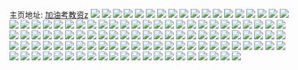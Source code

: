 主页地址: [加油考教资z](https://weibo.com/u/5859946578) 
![](https://wx4.sinaimg.cn/mw2000/006ozJNoly1fqcjssvpepj30qo0z4wmn.jpg) 
![](https://wx4.sinaimg.cn/mw2000/006ozJNoly1fqcjsudqsfj30qo0zkn22.jpg) 
![](https://wx4.sinaimg.cn/mw2000/006ozJNoly1fqa6v5pm6pj30qo0zkdkj.jpg) 
![](https://wx4.sinaimg.cn/mw2000/006ozJNoly1fqa6v6wy9xj30qo0zkn2d.jpg) 
![](https://wx4.sinaimg.cn/mw2000/006ozJNoly1fqa6wm1ozzj30m80f6jtc.jpg) 
![](https://wx4.sinaimg.cn/mw2000/006ozJNoly1fqa6wmkqhbj30m80hs0tj.jpg) 
![](https://wx4.sinaimg.cn/mw2000/006ozJNoly1fq7teoiqkkj31w02ioe81.jpg) 
![](https://wx4.sinaimg.cn/mw2000/006ozJNoly1fq7teq50zfj32io1w01kx.jpg) 
![](https://wx4.sinaimg.cn/mw2000/006ozJNoly1fq7teqkoukj30k00js43e.jpg) 
![](https://wx4.sinaimg.cn/mw2000/006ozJNoly1fq7teqybqfj30k00qogov.jpg) 
![](https://wx4.sinaimg.cn/mw2000/006ozJNoly1fq6nspjq2bj30u01hc7ci.jpg) 
![](https://wx4.sinaimg.cn/mw2000/006ozJNoly1fq6nsrf9vwj30u01hctoe.jpg) 
![](https://wx4.sinaimg.cn/mw2000/006ozJNoly1fq6nss0vtdj30u01hctec.jpg) 
![](https://wx4.sinaimg.cn/mw2000/006ozJNoly1fq6nst4u2bj30u01hcaii.jpg) 
![](https://wx4.sinaimg.cn/mw2000/006ozJNoly1fq6nsu9ieoj30u01hcgy7.jpg) 
![](https://wx4.sinaimg.cn/mw2000/006ozJNoly1fq6nsvb79dj30u01hck0k.jpg) 
![](https://wx4.sinaimg.cn/mw2000/006ozJNoly1fq6nsw1rgvj30u01hcgrz.jpg) 
![](https://wx4.sinaimg.cn/mw2000/006ozJNoly1fq5ehbuu3lj30k00qo77q.jpg) 
![](https://wx4.sinaimg.cn/mw2000/006ozJNoly1fq5ehce3ofj30k00qojxk.jpg) 
![](https://wx4.sinaimg.cn/mw2000/006ozJNoly1fq5ehd0prmj30k00qotfi.jpg) 
![](https://wx4.sinaimg.cn/mw2000/006ozJNoly1fq5ehekafpj32o03k07wi.jpg) 
![](https://wx4.sinaimg.cn/mw2000/006ozJNoly1fq4bt7na2bj30qo0zk0zl.jpg) 
![](https://wx4.sinaimg.cn/mw2000/006ozJNoly1fq4bta07r2j30qo0zk48t.jpg) 
![](https://wx4.sinaimg.cn/mw2000/006ozJNoly1fq4btbqqgfj30qo0zkdof.jpg) 
![](https://wx4.sinaimg.cn/mw2000/006ozJNoly1fq4btdb6clj30qo0zkn2k.jpg) 
![](https://wx4.sinaimg.cn/mw2000/006ozJNoly1fq3wun1hmaj32o03k0hdu.jpg) 
![](https://wx4.sinaimg.cn/mw2000/006ozJNoly1fq3wv0vkn0j32o03k0hdu.jpg) 
![](https://wx4.sinaimg.cn/mw2000/006ozJNoly1fq3wvd2tkjj32o03k0npe.jpg) 
![](https://wx4.sinaimg.cn/mw2000/006ozJNoly1fq3wvqtw5lj32o03k04qq.jpg) 
![](https://wx4.sinaimg.cn/mw2000/006ozJNoly1fq39f0u0wtj30qo0zkwm5.jpg) 
![](https://wx4.sinaimg.cn/mw2000/006ozJNoly1fq39f2hxeij30qo0zkwm1.jpg) 
![](https://wx4.sinaimg.cn/mw2000/006ozJNoly1fpykg5gmn0j31w02iowze.jpg) 
![](https://wx4.sinaimg.cn/mw2000/006ozJNoly1fpykgd75zbj31w02iotww.jpg) 
![](https://wx4.sinaimg.cn/mw2000/006ozJNoly1fpykglfdulj31w02iohah.jpg) 
![](https://wx4.sinaimg.cn/mw2000/006ozJNoly1fpykh5h8kij32o03k0x6p.jpg) 
![](https://wx4.sinaimg.cn/mw2000/006ozJNoly1fpw6apfmlij31w02ioqrs.jpg) 
![](https://wx4.sinaimg.cn/mw2000/006ozJNoly1fpw6ash66kj31w02ioniu.jpg) 
![](https://wx4.sinaimg.cn/mw2000/006ozJNoly1fpw6atpzdrj30zk0qoajw.jpg) 
![](https://wx4.sinaimg.cn/mw2000/006ozJNoly1fpw6auastzj306o08w3yp.jpg) 
![](https://wx4.sinaimg.cn/mw2000/006ozJNoly1fpuud3hkaaj32o03k0x6p.jpg) 
![](https://wx4.sinaimg.cn/mw2000/006ozJNogy1fps7j78b56j30qo0zkwkz.jpg) 
![](https://wx4.sinaimg.cn/mw2000/006ozJNogy1fps7jac9p2j30qo0zkwkr.jpg) 
![](https://wx4.sinaimg.cn/mw2000/006ozJNoly1fpq872lt7aj30k00qoq4z.jpg) 
![](https://wx4.sinaimg.cn/mw2000/006ozJNoly1fpq873iwp3j30k00qoac2.jpg) 
![](https://wx4.sinaimg.cn/mw2000/006ozJNoly1fpq874yuzaj30qo0zktep.jpg) 
![](https://wx4.sinaimg.cn/mw2000/006ozJNoly1fpq876523yj30k00qodil.jpg) 
![](https://wx4.sinaimg.cn/mw2000/006ozJNoly1fppb7j3vf7j30k00k0jtg.jpg) 
![](https://wx4.sinaimg.cn/mw2000/006ozJNoly1fppb7kopkdj30zk0qotdf.jpg) 
![](https://wx4.sinaimg.cn/mw2000/006ozJNoly1fppb7md4bbj30qo0zk441.jpg) 
![](https://wx4.sinaimg.cn/mw2000/006ozJNoly1fppb7n83b7j30k00qoju9.jpg) 
![](https://wx4.sinaimg.cn/mw2000/006ozJNoly1fpmv5k8tikj30qo0zk139.jpg) 
![](https://wx4.sinaimg.cn/mw2000/006ozJNoly1fpmv5nnfxvj30qo0zk12h.jpg) 
![](https://wx4.sinaimg.cn/mw2000/006ozJNoly1fpm33u6r6dj30zk0qon1q.jpg) 
![](https://wx4.sinaimg.cn/mw2000/006ozJNoly1fph50mtufdj30qo0zkjvy.jpg) 
![](https://wx4.sinaimg.cn/mw2000/006ozJNoly1fph515jg1uj30qo0zz7b2.jpg) 
![](https://wx4.sinaimg.cn/mw2000/006ozJNoly1fph5172kbpj30qo10b7ar.jpg) 
![](https://wx4.sinaimg.cn/mw2000/006ozJNoly1fph518p9dij30qo0zkdnh.jpg) 
![](https://wx4.sinaimg.cn/mw2000/006ozJNoly1fpdzsyyb38j30qo0zkjyf.jpg) 
![](https://wx4.sinaimg.cn/mw2000/006ozJNoly1fpdzt0ll3kj30qo0zkn47.jpg) 
![](https://wx4.sinaimg.cn/mw2000/006ozJNoly1fpdzt2p0ugj30qo0zkdox.jpg) 
![](https://wx4.sinaimg.cn/mw2000/006ozJNoly1fpdzt4gv66j30qo0zkn3q.jpg) 
![](https://wx4.sinaimg.cn/mw2000/006ozJNoly1fpdzt5zk5qj30qo0zkn3q.jpg) 
![](https://wx4.sinaimg.cn/mw2000/006ozJNoly1fpcp63gxsjj30qo0zk0x0.jpg) 
![](https://wx4.sinaimg.cn/mw2000/006ozJNoly1fpcp65ezfpj30zk0qo44h.jpg) 
![](https://wx4.sinaimg.cn/mw2000/006ozJNoly1fpcp686ng8j30qo0zkags.jpg) 
![](https://wx4.sinaimg.cn/mw2000/006ozJNoly1fpcp6a5vuaj30qo0zkn23.jpg) 
![](https://wx4.sinaimg.cn/mw2000/006ozJNoly1fpcjxjqta8j30k00qowjb.jpg) 
![](https://wx4.sinaimg.cn/mw2000/006ozJNoly1fpcjxmgxbuj30qo0zkn3r.jpg) 
![](https://wx4.sinaimg.cn/mw2000/006ozJNoly1fpcjxogglvj30qo0zk10m.jpg) 
![](https://wx4.sinaimg.cn/mw2000/006ozJNoly1fpcjxr2zbfj30qo0zkgs2.jpg) 
![](https://wx4.sinaimg.cn/mw2000/006ozJNoly1fpcde3lph9j30qo0zkadu.jpg) 
![](https://wx4.sinaimg.cn/mw2000/006ozJNoly1fpcde89rpqj30qo0zkjv5.jpg) 
![](https://wx4.sinaimg.cn/mw2000/006ozJNoly1fpbu17521qj30qo1be7wh.jpg) 
![](https://wx4.sinaimg.cn/mw2000/006ozJNoly1fpbu1952xyj30zk0qoq6g.jpg) 
![](https://wx4.sinaimg.cn/mw2000/006ozJNoly1fpbu1artwsj30qo0zkwhu.jpg) 
![](https://wx4.sinaimg.cn/mw2000/006ozJNoly1fpb8aed8c6j30qo0zk0wg.jpg) 
![](https://wx4.sinaimg.cn/mw2000/006ozJNoly1fpb8agc974j30qo0zk0yf.jpg) 
![](https://wx4.sinaimg.cn/mw2000/006ozJNoly1fpb8ajbqkcj30qo0zkal9.jpg) 
![](https://wx4.sinaimg.cn/mw2000/006ozJNoly1fpb8amhps2j30qo0zk14c.jpg) 
![](https://wx4.sinaimg.cn/mw2000/006ozJNoly1fpad05ntgqj30qo0zkjxk.jpg) 
![](https://wx4.sinaimg.cn/mw2000/006ozJNoly1fpad0dwpxgj30qo0zk0y4.jpg) 
![](https://wx4.sinaimg.cn/mw2000/006ozJNoly1fpad0f8inlj30qo0zk45s.jpg) 
![](https://wx4.sinaimg.cn/mw2000/006ozJNoly1fpad0gmd35j30qo0zkafk.jpg) 
![](https://wx4.sinaimg.cn/mw2000/006ozJNoly1fpa1lf3fqzj30qo0zk7as.jpg) 
![](https://wx4.sinaimg.cn/mw2000/006ozJNoly1fpa1lgimp2j30qo0zk42o.jpg) 
![](https://wx4.sinaimg.cn/mw2000/006ozJNoly1fpa1li5ypvj30zk0qo0zg.jpg) 
![](https://wx4.sinaimg.cn/mw2000/006ozJNoly1fpa1ljoe8gj30qo0zk497.jpg) 
![](https://wx4.sinaimg.cn/mw2000/006ozJNoly1fp8syvzaoqj30qo0zkjwd.jpg) 
![](https://wx4.sinaimg.cn/mw2000/006ozJNoly1fp8syxjb7fj30qo0zkdkd.jpg) 
![](https://wx4.sinaimg.cn/mw2000/006ozJNoly1fp8syzk4y1j30qo0zkwk3.jpg) 
![](https://wx4.sinaimg.cn/mw2000/006ozJNoly1fp8sz1jav3j30qo0zkn2o.jpg) 
![](https://wx4.sinaimg.cn/mw2000/006ozJNoly1fp8n8ysidvj30qo0zkwiv.jpg) 
![](https://wx4.sinaimg.cn/mw2000/006ozJNoly1fp8n8zumucj30qo0zk77n.jpg) 
![](https://wx4.sinaimg.cn/mw2000/006ozJNoly1fp7zn7e2tuj30qo0zk44s.jpg) 
![](https://wx4.sinaimg.cn/mw2000/006ozJNoly1fp7zn9ycx4j30qo0zkjzq.jpg) 
![](https://wx4.sinaimg.cn/mw2000/006ozJNoly1fp7zndgepgj30qo0zk111.jpg) 
![](https://wx4.sinaimg.cn/mw2000/006ozJNoly1fp7znfrbjhj30zk0qo46r.jpg) 
![](https://wx4.sinaimg.cn/mw2000/006ozJNoly1fp71pii7m0j30qo0zktd5.jpg) 
![](https://wx4.sinaimg.cn/mw2000/006ozJNoly1fp71pkmt9pj30qo1begvh.jpg) 
![](https://wx4.sinaimg.cn/mw2000/006ozJNoly1fp6s2dfh28j30qo0zkwj4.jpg) 
![](https://wx4.sinaimg.cn/mw2000/006ozJNoly1fp6s2f9l4zj30qo0zk79q.jpg) 
![](https://wx4.sinaimg.cn/mw2000/006ozJNoly1fp4tdbehapj30qo0zk40k.jpg) 
![](https://wx4.sinaimg.cn/mw2000/006ozJNoly1fp4tdbwxrxj30qo0zkt9x.jpg) 
![](https://wx4.sinaimg.cn/mw2000/006ozJNoly1fp3fvb4ma1j30qo0zkwlh.jpg) 
![](https://wx4.sinaimg.cn/mw2000/006ozJNoly1fp2zhtfpyqj30qo0zkn51.jpg) 
![](https://wx4.sinaimg.cn/mw2000/006ozJNoly1fp1rkjuv97j30qo0mtmzs.jpg) 
![](https://wx4.sinaimg.cn/mw2000/006ozJNoly1fp1rkko8vrj30qo0zkjsp.jpg) 
![](https://wx4.sinaimg.cn/mw2000/006ozJNoly1fp1rklji8mj30qo0zk0yz.jpg) 
![](https://wx4.sinaimg.cn/mw2000/006ozJNoly1fp122qf49hj30qo0zkady.jpg) 
![](https://wx4.sinaimg.cn/mw2000/006ozJNoly1fp122r9y7oj30qo0zkwia.jpg) 
![](https://wx4.sinaimg.cn/mw2000/006ozJNoly1foyuxx3sc2j30k00k0mzb.jpg) 
![](https://wx4.sinaimg.cn/mw2000/006ozJNoly1foyuxru0e4j30k00k0wha.jpg) 
![](https://wx4.sinaimg.cn/mw2000/006ozJNoly1foympi1l9wj30qo0zkn36.jpg) 
![](https://wx4.sinaimg.cn/mw2000/006ozJNoly1foympkaypjj30qo0zkn2l.jpg) 
